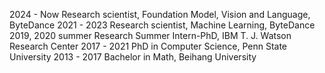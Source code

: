 2024 - Now Research scientist, Foundation Model, Vision and Language, ByteDance
2021 - 2023 Research scientist, Machine Learning, ByteDance 
2019, 2020 summer Research Summer Intern-PhD, IBM T. J. Watson Research Center
2017 - 2021 PhD in Computer Science, Penn State University
2013 - 2017 Bachelor in Math, Beihang University